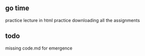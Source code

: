 ## go time
practice lecture in html
practice downloading all the assignments


## todo
missing code.md for emergence


